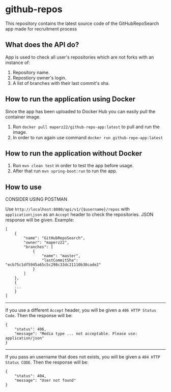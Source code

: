 # github-repos
This repository contains the latest source code of the GitHubRepoSearch app made for recruitment process

## What does the API do?

App is used to check all user's repositories which are not forks with an instance of:
  1. Repository name.
  2. Repostiory owner's login.
  3. A list of branches with their last commit's sha.

## How to run the application using Docker

Since the app has been uploaded to Docker Hub you can easily pull the container image.

1. Run `docker pull maperz22/github-repo-app:latest` to pull and run the image.
2. In order to run again use command `docker run github-repo-app:latest`

## How to run the application without Docker

1. Run `mvn clean test` in order to test the app before usage.
2. After that run `mvn spring-boot:run` to run the app.

## How to use
CONSIDER USING POSTMAN

Use `http://localhost:8080/api/v1/{$username}/repos` with `application\json` as an `Accept` header to check the repositories.
JSON response will be given. Example:
```
[
    {
        "name": "GitHubRepoSearch",
        "owner": "maperz22",
        "branches": [
            {
                "name": "master",
                "lastCommitSha": "ecb75c1df5945a65c5c298c33dc21110b30cade2"
            }
        ]
    },
    {
    ...
    }
]
```

------
If you use a different `Accept` header, you will be given a `406 HTTP Status Code`.
Then the response will be:
```
{
    "status": 406,
    "message": "Media type ... not acceptable. Please use: application/json"
}
```

-----
If you pass an username that does not exists, you will be given a `404 HTTP Status CODE`.
Then the response will be:
```
{
    "status": 404,
    "message": "User not found"
}
```
